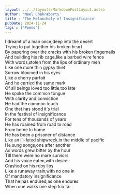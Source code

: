 ```yaml
---
layout: ../../layouts/MarkdownPostLayout.astro
author: 'Neel Chakraborty'
title : 'The Melancholy of Insignificance'
pubDate: 2024-11-24
tags : ["Poems"]
---
```


I dreamt of a man once,deep into the desert\
Trying to put together his broken heart\
By papering over the cracks with his broken fingernails\
And building his rib cage,like a barbed wire fence\
With words,stolen from the lips of ordinary men\
Like one more thin gypsy thief\
Sorrow bloomed in his eyes\
Like a cherry parfait\
And he carried the same mark\
Of all beings loved too little,too late\
He spoke the common tongue\
With clarity and conviction\
He had the common touch\
One that has stood it's trial\
In the festival of insignificance\
For tens of thousands of years\
He has roamed from road to road\
From home to home\
He has been a prisoner of distance\
Like an ill-fated shipwreck,in the middle of pacific\
He sung songs,one after another\
As words grew bitter by the hour\
Till there were no more surviors\
And his voice eaten,with desire\
Crashed on his ruby lips\
Like a runaway train,with no one in\
Of mandatory insignificance\
That he has endured,as one endures\
When one walks one step too far

